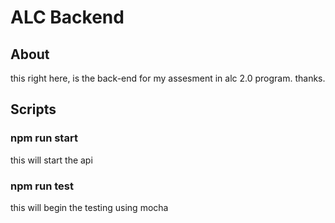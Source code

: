 # ALC Backend

## About

this right here, is the back-end for my assesment in alc 2.0 program. thanks.

## Scripts

### npm run start

this will start the api

### npm run test

this will begin the testing using mocha